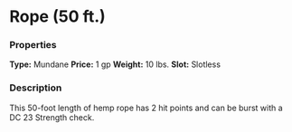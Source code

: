 ﻿---
Title: "Rope (50 ft.)"
Type: "Mundane"
Price: "1 gp"
Weight: "10 lbs."
Slot: "Slotless"
Description: |
  "This 50-foot length of hemp rope has 2 hit points and can be burst with a DC 23 Strength check."
Sources: "['Core Rulebook', 'Ultimate Equipment']"
---

# Rope (50 ft.)

### Properties

**Type:** Mundane **Price:** 1 gp **Weight:** 10 lbs. **Slot:** Slotless

### Description

This 50-foot length of hemp rope has 2 hit points and can be burst with a DC 23 Strength check.

